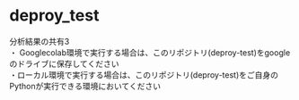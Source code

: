 # deproy_test
分析結果の共有3  
・ Googlecolab環境で実行する場合は、このリポジトリ(deproy-test)をgoogleのドライブに保存してください   
・ローカル環境で実行する場合は、このリポジトリ(deproy-test)をご自身のPythonが実行できる環境においてください  
